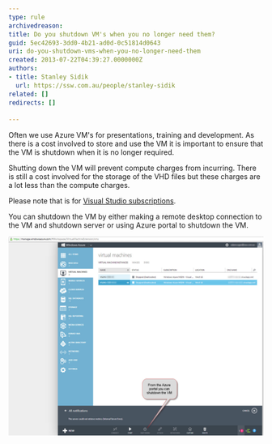 ```yaml
---
type: rule
archivedreason: 
title: Do you shutdown VM's when you no longer need them?
guid: 5ec42693-3dd0-4b21-ad0d-0c51814d0643
uri: do-you-shutdown-vms-when-you-no-longer-need-them
created: 2013-07-22T04:39:27.0000000Z
authors:
- title: Stanley Sidik
  url: https://ssw.com.au/people/stanley-sidik
related: []
redirects: []

---
```


Often we use Azure VM's for presentations, training and development. As there is a cost involved to store and use the VM it is important to ensure that the VM is shutdown when it is no longer required.

<!--endintro-->

Shutting down the VM will prevent compute charges from incurring. There is still a cost involved for the storage of the VHD files but these charges are a lot less than the compute charges.

Please note that is for [Visual Studio subscriptions](https://azure.microsoft.com/en-us/services/developer-tools/visual-studio-subscriptions/).

You can shutdown the VM by either making a remote desktop connection to the VM and shutdown server or using Azure portal to shutdown the VM.

![Figure: Azure Portal](/rules/do-you-shutdown-vms-when-you-no-longer-need-them/Azure.jpg)

